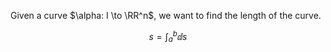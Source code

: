 Given a curve $\alpha: I \to \RR^n$, we want to find the length of the curve.

$$
s = \int_a^b \dd{s}
$$
